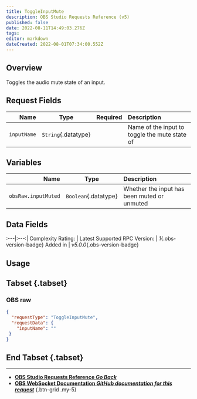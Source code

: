 ```yaml
---
title: ToggleInputMute
description: OBS Studio Requests Reference (v5)
published: false
date: 2022-08-11T14:49:03.276Z
tags: 
editor: markdown
dateCreated: 2022-08-01T07:34:00.552Z
---
```


## Overview
Toggles the audio mute state of an input.

## Request Fields
Name | Type | Required| Description |
----:|:----:|:-------:|:------------|
`inputName` | `String`{.datatype} | <i class="mdi mdi-check-bold"></i> | Name of the input to toggle the mute state of

## Variables
Name | Type | Description | 
----:|:---------:|:------------|
`obsRaw.inputMuted` | `Boolean`{.datatype} | Whether the input has been muted or unmuted

## Data Fields
:---|:---:|
Complexity Rating: | <span class="stars stars--2"></span>
Latest Supported RPC Version: | *1*{.obs-version-badge}
Added in | *v5.0.0*{.obs-version-badge}

## Usage
## Tabset {.tabset}
### OBS raw
```json
{
  "requestType": "ToggleInputMute",
  "requestData": {
    "inputName": ""
 }
}
```
## End Tabset {.tabset}

---

- [<i class="mdi mdi-chevron-left"></i>**OBS Studio Requests Reference *Go Back***](/en/Broadcasters/OBS/Requests)
- [<i class="mdi mdi-github"></i> **OBS WebSocket Documentation *GitHub documentation for this request***](https://github.com/obsproject/obs-websocket/blob/master/docs/generated/protocol.md#toggleinputmute)
{.btn-grid .my-5}